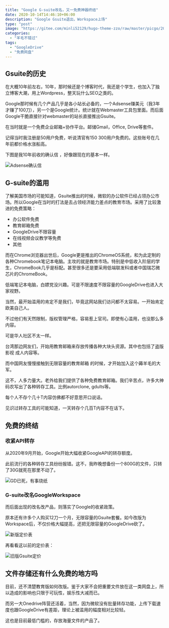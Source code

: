 ```yaml
---
title: "Google G-suite改名，又一免费神器终结"
date: 2020-10-14T14:46:10+06:00
description: "Google Gsuite退出，Workspace上场"
type: "post"
image: "https://gitee.com/minli52129/hugo-theme-zzo/raw/master/picgo/20201014223409.png"
categories: 
  - "羊毛不错过"
tags:
  - "GoogleDrive"
  - "免费网盘"
---
```


## Gsuite的历史

在大概10年前左右，10年，那时候还是个博客时代，我还是个学生，也加入了独立博客大潮，用上Wordpress，整天玩什么SEO之类的。

Google那时候有几个产品几乎是各小站长必备的，一个Adsense赚美元（我3年才赚了100刀），另一个是Google统计。统计就在Webmaster工具包里面。而后面Google干脆直接针对webmaster的站长直接推出Gsuite。

在当时就是一个免费企业邮箱+协作平台。邮储Gmail，Office, Drive等套件。

记得当时我注册是50用户免费，听说清官有150 300用户免费的。这些账号在几年前都价格水涨船高。

下图是我10年前收的确认信 ，好像跟现在的基本一样。

![Adsense确认信](https://gitee.com/minli52129/hugo-theme-zzo/raw/master/picgo/image-20201014220249815.png)



## G-suite的滥用

了解美国市场的可能知道，Gsuite推出的时候，微软的办公软件已经占领办公市场。所以Google在当时的打法是去占领经济能力差点的教育市场。采用了比较激进的免费策略：

- 办公软件免费
- 教育邮箱免费
- GoogleDrive不限容量
- 在线视频会议教学等免费
- 其他

而在Chrome浏览器出世后，Google更是推出的ChromeOS系统，和为此定制的各种Chromebook笔记本电脑。主攻的就是教育市场。特别是中低收入阶层的学生，ChromeBook几乎是标配。甚至很多还是要采用低端联发科或者中国瑞芯微芯片的ChromeBook。



低端笔记本电脑，白嫖党没兴趣。可是不限速度不限容量的GoogleDrive也进入大家视野。

当然，最开始滥用的肯定不是我们，毕竟这网站我们访问都不太容易。一开始肯定欧美自己人。

不过他们有天然限制，版权管理严格，容易惹上官司。即使有心滥用，也没那么多内容。

可是华人社区不太一样。

台湾那边网友们，开始用教育邮箱来存放传播各种大块头资源。其中也包括了盗版影视 成人内容等。

而中国网友慢慢接触到无限容量的教育邮箱 的时候，才开始加入这个薅羊毛的大军。

这不，人多力量大。老外给我们提供了各种免费教育邮箱。我们辛苦点，许多大神码农写出了各种转存工具。比例autorclone, gdults等。

每个人不存个几十T内容仿佛都不好意思开口说话。

见识过转存工具的可能知道，一天转存个几百T内容不在话下。



## 免费的终结



### 收紧API转存

从2020年9月开始，Google开始大幅收紧GoogleAPI的转存额度。

此前流行的各种转存工具纷纷报错。这不，我昨晚想备份一个800G的文件，只转了30G就死在那里不动了。

![GD已死，有事烧纸](https://gitee.com/minli52129/hugo-theme-zzo/raw/master/picgo/image-20201014221828962.png)



### G-suite改名GoogleWorkspace

而后面出现的改名改产品，则落实了Google的收紧政策。

原本还有许多个人购买12刀一个月，无限容量的Gsuite套餐。如今改版为Workspace后，不仅价格大幅提高，还把无限容量的GoogleDrive砍了。

![新版定价表](https://gitee.com/minli52129/hugo-theme-zzo/raw/master/picgo/image-20201014222221968.png)



再看看这以前的定价表：

![旧版Gsuite定价](https://gitee.com/minli52129/hugo-theme-zzo/raw/master/picgo/image-20201014222343581.png)



## 文件存储还有什么免费的地方吗

目前，还不清楚教育版如何改版。鉴于大家不会把重要文件放在这一类网盘上，所以造成的影响也只限于可玩性，娱乐性大减而已。

而另一大Onedrive阵营还活着，当然，因为微软没有批量转存功能，上传下载速度也跟GoogleDrive有差距，理论上被滥用的幅度相对比较轻。

这也是目前最低门槛的，存放海量文件的产品了。

